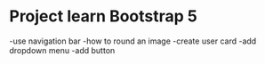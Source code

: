  <h1>Project learn Bootstrap 5</h1>
-use navigation bar
-how to round an image
-create user card
-add dropdown menu
-add button
